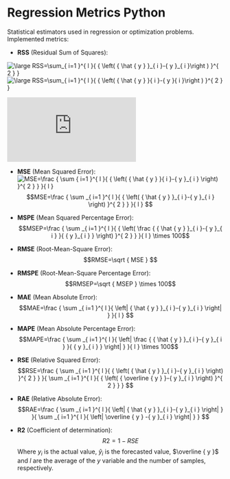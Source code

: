 # Regression Metrics Python
 Statistical estimators used in regression or optimization problems.
 Implemented metrics:
 * **RSS** (Residual Sum of Squares):
 
 <img align="left" src="https://latex.codecogs.com/svg.latex?\large&space;RSS=\sum_{&space;i=1&space;}^{&space;l&space;}{&space;{&space;\left(&space;{&space;\hat&space;{&space;y&space;}&space;}_{&space;i&space;}-{&space;y&space;}_{&space;i&space;}\right&space;)&space;}^{&space;2&space;}&space;}" title="\large RSS=\sum_{ i=1 }^{ l }{ { \left( { \hat { y } }_{ i }-{ y }_{ i }\right ) }^{ 2 } }" />
 
![\large RSS=\sum_{ i=1 }^{ l }{ { \left( { \hat { y } }_{ i }-{ y }_{ i }\right ) }^{ 2 } }](https://latex.codecogs.com/svg.latex?\large&space;RSS=\sum_{&space;i=1&space;}^{&space;l&space;}{&space;{&space;\left(&space;{&space;\hat&space;{&space;y&space;}&space;}_{&space;i&space;}-{&space;y&space;}_{&space;i&space;}\right&space;)&space;}^{&space;2&space;}&space;})

 ![\large RSS=\sum_{ i=1 }^{ l }{ { \left( { \hat { y } }_{ i }-{ y }_{ i }\right ) }^{ 2 } }](https://latex.codecogs.com/svg.latex?%5Clarge%20RSS%3D%5Csum_%7B%20i%3D1%20%7D%5E%7B%20l%20%7D%7B%20%7B%20%5Cleft%28%20%7B%20%5Chat%20%7B%20y%20%7D%20%7D_%7B%20i%20%7D-%7B%20y%20%7D_%7B%20i%20%7D%5Cright%20%29%20%7D%5E%7B%202%20%7D%20%7D)
 
 
 * **MSE** (Mean Squared Error):
 ![MSE=\frac { \sum _{ i=1 }^{ l }{ { \left( { \hat { y }  }_{ i }-{ y }_{ i } \right)  }^{ 2 } }  }{ l }](<img src="https://latex.codecogs.com/svg.latex?\large&space;MSE=\frac&space;{&space;\sum&space;_{&space;i=1&space;}^{&space;l&space;}{&space;{&space;\left(&space;{&space;\hat&space;{&space;y&space;}&space;}_{&space;i&space;}-{&space;y&space;}_{&space;i&space;}&space;\right)&space;}^{&space;2&space;}&space;}&space;}{&space;l&space;}" title="\large MSE=\frac { \sum _{ i=1 }^{ l }{ { \left( { \hat { y } }_{ i }-{ y }_{ i } \right) }^{ 2 } } }{ l }" />)
 $$MSE=\frac { \sum _{ i=1 }^{ l }{ { \left( { \hat { y }  }_{ i }-{ y }_{ i } \right)  }^{ 2 } }  }{ l } $$
 
 
 * **MSPE** (Mean Squared Percentage Error):
 $$MSEP=\frac { \sum _{ i=1 }^{ l }{ { \left( \frac { { \hat { y }  }_{ i }-{ y }_{ i } }{ { y }_{ i } }  \right)  }^{ 2 } }  }{ l } \times 100$$
 * **RMSE** (Root-Mean-Square Error):
 $$RMSE=\sqrt { MSE } $$
 * **RMSPE** (Root-Mean-Square Percentage Error):
 $$RMSEP=\sqrt { MSEP } \times 100$$
 * **MAE** (Mean Absolute Error):
 $$MAE=\frac { \sum _{ i=1 }^{ l }{ \left| { \hat { y }  }_{ i }-{ y }_{ i } \right|  }  }{ l } $$
 * **MAPE** (Mean Absolute Percentage Error):
 $$MAPE=\frac { \sum _{ i=1 }^{ l }{ \left| \frac { { \hat { y }  }_{ i }-{ y }_{ i } }{ { y }_{ i } }  \right|  }  }{ l } \times 100$$
 * **RSE** (Relative Squared Error):
 $$RSE=\frac { \sum _{ i=1 }^{ l }{ { \left( { \hat { y }  }_{ i }-{ y }_{ i } \right)  }^{ 2 } }  }{ \sum _{ i=1 }^{ l }{ { \left( { \overline { y }  }-{ y }_{ i } \right)  }^{ 2 } }  } $$
 * **RAE** (Relative Absolute Error):
 $$RAE=\frac { \sum _{ i=1 }^{ l }{ \left| { \hat { y }  }_{ i }-{ y }_{ i } \right|  }  }{ \sum _{ i=1 }^{ l }{ \left| \overline { y } -{ y }_{ i } \right|  }  } $$
 * **R2** (Coefficient of determination):
 $$R2=1-RSE$$
Where ${y}_{i}$ is the actual value, ${ \hat { y }  }_{ i }$ is the forecasted value, $\overline { y }$ and $l$ are the average of the $y$ variable and the number of samples, respectively.
